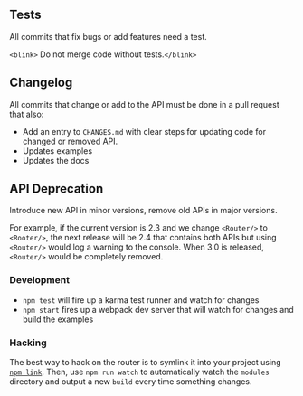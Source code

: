 ## Tests

All commits that fix bugs or add features need a test.

`<blink>` Do not merge code without tests.`</blink>`

## Changelog

All commits that change or add to the API must be done in a pull request
that also:

- Add an entry to `CHANGES.md` with clear steps for updating code for
  changed or removed API.
- Updates examples
- Updates the docs

## API Deprecation

Introduce new API in minor versions, remove old APIs in major versions.

For example, if the current version is 2.3 and we change `<Router/>` to
`<Rooter/>`, the next release will be 2.4 that contains both APIs but using
`<Router/>` would log a warning to the console.  When 3.0 is released,
`<Router/>` would be completely removed.

### Development

- `npm test` will fire up a karma test runner and watch for changes
- `npm start` fires up a webpack dev server that will watch
  for changes and build the examples

### Hacking

The best way to hack on the router is to symlink it into your project
using [`npm link`](https://docs.npmjs.com/cli/link). Then, use `npm run watch`
to automatically watch the `modules` directory and output a new `build`
every time something changes.
